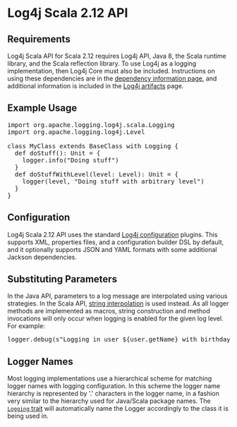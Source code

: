 # Log4j Scala 2.12 API

## Requirements

Log4j Scala API for Scala 2.12 requires Log4j API, Java 8, the Scala runtime
library, and the Scala reflection library. To use Log4j as a logging implementation,
then Log4j Core must also be included. Instructions on using these dependencies are
in the [dependency information page][dependencies], and additional information is
included in the [Log4j artifacts][artifacts] page.

## Example Usage

<pre class="prettyprint linenums">
import org.apache.logging.log4j.scala.Logging
import org.apache.logging.log4j.Level

class MyClass extends BaseClass with Logging {
  def doStuff(): Unit = {
    logger.info("Doing stuff")
  }
  def doStuffWithLevel(level: Level): Unit = {
    logger(level, "Doing stuff with arbitrary level")
  }
}
</pre>

## Configuration

Log4j Scala 2.12 API uses the standard [Log4j configuration][configuration]
plugins. This supports XML, properties files, and a configuration builder DSL by
default, and it optionally supports JSON and YAML formats with some additional
Jackson dependencies.

## Substituting Parameters

In the Java API, parameters to a log message are interpolated using various
strategies. In the Scala API, [string interpolation][interpolation] is used
instead. As all logger methods are implemented as macros, string construction and
method invocations will only occur when logging is enabled for the given log
level. For example:

<pre class="prettyprint linenums">
logger.debug(s"Logging in user ${user.getName} with birthday ${user.calcBirthday}")
</pre>

## Logger Names

Most logging implementations use a hierarchical scheme for matching logger names
with logging configuration. In this scheme the logger name hierarchy is
represented by '.' characters in the logger name, in a fashion very similar to
the hierarchy used for Java/Scala package names. The [`Logging` trait][logging]
will automatically name the Logger accordingly to the class it is being used in.

[dependencies]: dependency-info.html
[artifacts]: ../maven-artifacts.html
[configuration]: ../configuration.html
[interpolation]: http://docs.scala-lang.org/overviews/core/string-interpolation.html
[logging]: scaladocs/org/apache/logging/log4j/scala/Logging.html